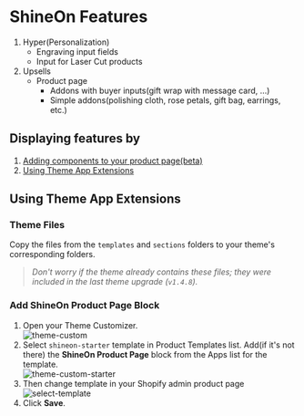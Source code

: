 # ShineOn Features
1. Hyper(Personalization)
   - Engraving input fields
   - Input for Laser Cut products
2. Upsells
   - Product page
      - Addons with buyer inputs(gift wrap with message card, …)
      - Simple addons(polishing cloth, rose petals, gift bag, earrings, etc.)


## Displaying features by
1. [Adding components to your product page(beta)](https://github.com/ShineOnCom/SOPP-to-Theme-App-Extensions/blob/main/how-to-add-components.md)
2. [Using Theme App Extensions](https://github.com/ShineOnCom/ShineOn-Features?tab=readme-ov-file#using-theme-app-extensions)

## Using Theme App Extensions

### Theme Files
Copy the files from the `templates` and `sections` folders to your theme's corresponding folders.
> _Don't worry if the theme already contains these files; they were included in the last theme upgrade (`v1.4.8`)._

### Add ShineOn Product Page Block  
1. Open your Theme Customizer.  
   ![theme-custom](https://github.com/user-attachments/assets/1f08d29c-0dcc-47bf-8b34-4dcdebe0d3a4)
2. Select `shineon-starter` template in Product Templates list. Add(if it's not there) the **ShineOn Product Page** block from the Apps list for the template.  
   ![theme-custom-starter](https://github.com/user-attachments/assets/9813e7bb-943e-41fb-bb71-70e35fd7a30d)
3. Then change template in your Shopify admin product page![select-template](https://github.com/user-attachments/assets/e53b6492-a0da-49e2-89c9-0158523e021c)
4. Click **Save**.
